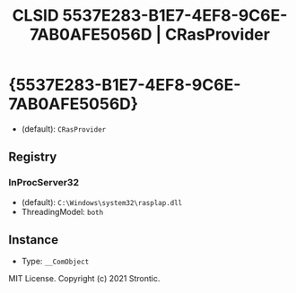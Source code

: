 ﻿---
title: "CLSID 5537E283-B1E7-4EF8-9C6E-7AB0AFE5056D | CRasProvider"
excerpt: What is COM-Object CLSID 5537E283-B1E7-4EF8-9C6E-7AB0AFE5056D?
---

# {5537E283-B1E7-4EF8-9C6E-7AB0AFE5056D}

* (default): `CRasProvider`

## Registry


### InProcServer32

* (default): `C:\Windows\system32\rasplap.dll`
* ThreadingModel: `both`

## Instance

* Type: `__ComObject`

MIT License. Copyright (c) 2021 Strontic.


